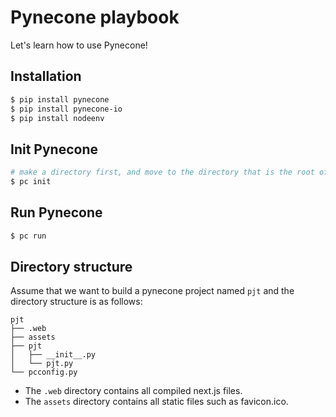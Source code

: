 # Pynecone playbook

Let's learn how to use Pynecone!

## Installation

```sh
$ pip install pynecone
$ pip install pynecone-io
$ pip install nodeenv
```

## Init Pynecone

```sh
# make a directory first, and move to the directory that is the root of the project
$ pc init
```

## Run Pynecone

```sh
$ pc run
```

## Directory structure

Assume that we want to build a pynecone project named `pjt` and the directory structure is as follows:

```
pjt
├── .web
├── assets
├── pjt
│   ├── __init__.py
│   └── pjt.py
└── pcconfig.py
```

- The `.web` directory contains all compiled next.js files.
- The `assets` directory contains all static files such as favicon.ico.
